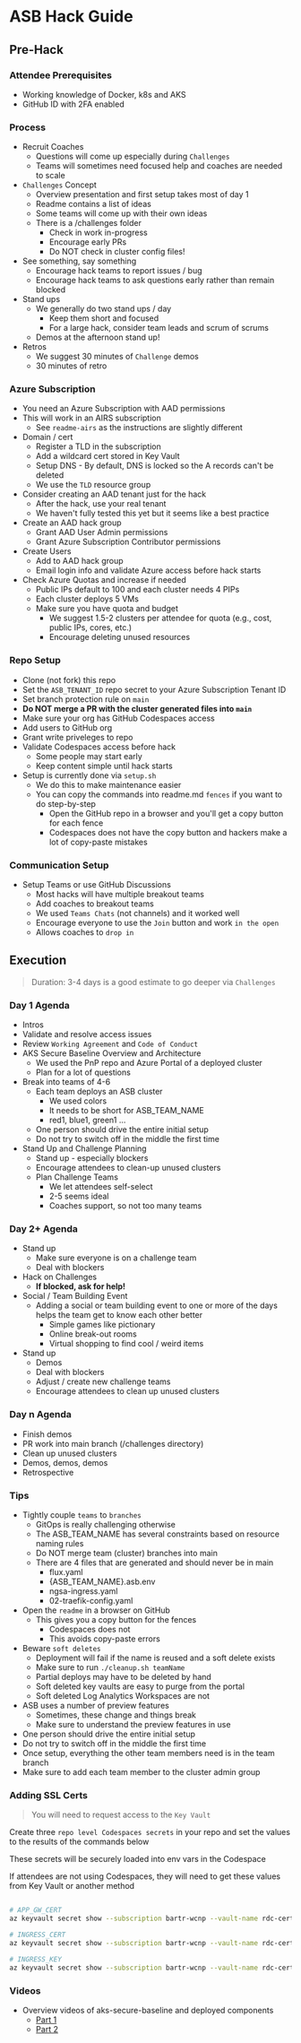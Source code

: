# ASB Hack Guide

## Pre-Hack

### Attendee Prerequisites

- Working knowledge of Docker, k8s and AKS
- GitHub ID with 2FA enabled

### Process

- Recruit Coaches
  - Questions will come up especially during `Challenges`
  - Teams will sometimes need focused help and coaches are needed to scale
- `Challenges` Concept
  - Overview presentation and first setup takes most of day 1
  - Readme contains a list of ideas
  - Some teams will come up with their own ideas
  - There is a /challenges folder
    - Check in work in-progress
    - Encourage early PRs
    - Do NOT check in cluster config files!
- See something, say something
  - Encourage hack teams to report issues / bug
  - Encourage hack teams to ask questions early rather than remain blocked
- Stand ups
  - We generally do two stand ups / day
    - Keep them short and focused
    - For a large hack, consider team leads and scrum of scrums
  - Demos at the afternoon stand up!
- Retros
  - We suggest 30 minutes of `Challenge` demos
  - 30 minutes of retro

### Azure Subscription

- You need an Azure Subscription with AAD permissions
- This will work in an AIRS subscription
  - See `readme-airs` as the instructions are slightly different
- Domain / cert
  - Register a TLD in the subscription
  - Add a wildcard cert stored in Key Vault
  - Setup DNS - By default, DNS is locked so the A records can't be deleted
  - We use the `TLD` resource group
- Consider creating an AAD tenant just for the hack
  - After the hack, use your real tenant
  - We haven't fully tested this yet but it seems like a best practice
- Create an AAD hack group
  - Grant AAD User Admin permissions
  - Grant Azure Subscription Contributor permissions
- Create Users
  - Add to AAD hack group
  - Email login info and validate Azure access before hack starts
- Check Azure Quotas and increase if needed
  - Public IPs default to 100 and each cluster needs 4 PIPs
  - Each cluster deploys 5 VMs
  - Make sure you have quota and budget
    - We suggest 1.5-2 clusters per attendee for quota (e.g., cost, public IPs, cores, etc.)
    - Encourage deleting unused resources

### Repo Setup

- Clone (not fork) this repo
- Set the `ASB_TENANT_ID` repo secret to your Azure Subscription Tenant ID
- Set branch protection rule on `main`
- **Do NOT merge a PR with the cluster generated files into `main`**
- Make sure your org has GitHub Codespaces access
- Add users to GitHub org
- Grant write priveleges to repo
- Validate Codespaces access before hack
  - Some people may start early
  - Keep content simple until hack starts
- Setup is currently done via `setup.sh`
  - We do this to make maintenance easier
  - You can copy the commands into readme.md `fences` if you want to do step-by-step
    - Open the GitHub repo in a browser and you'll get a copy button for each fence
    - Codespaces does not have the copy button and hackers make a lot of copy-paste mistakes

### Communication Setup

- Setup Teams or use GitHub Discussions
  - Most hacks will have multiple breakout teams
  - Add coaches to breakout teams
  - We used `Teams Chats` (not channels) and it worked well
  - Encourage everyone to use the `Join` button and work `in the open`
  - Allows coaches to `drop in`

## Execution

> Duration: 3-4 days is a good estimate to go deeper via `Challenges`

### Day 1 Agenda

- Intros
- Validate and resolve access issues
- Review `Working Agreement` and `Code of Conduct`
- AKS Secure Baseline Overview and Architecture
  - We used the PnP repo and Azure Portal of a deployed cluster
  - Plan for a lot of questions
- Break into teams of 4-6
  - Each team deploys an ASB cluster
    - We used colors
    - It needs to be short for ASB_TEAM_NAME
    - red1, blue1, green1 ...
  - One person should drive the entire initial setup
  - Do not try to switch off in the middle the first time
- Stand Up and Challenge Planning
  - Stand up - especially blockers
  - Encourage attendees to clean-up unused clusters
  - Plan Challenge Teams
    - We let attendees self-select
    - 2-5 seems ideal
    - Coaches support, so not too many teams

### Day 2+ Agenda

- Stand up
  - Make sure everyone is on a challenge team
  - Deal with blockers
- Hack on Challenges
  - **If blocked, ask for help!**
- Social / Team Building Event
  - Adding a social or team building event to one or more of the days helps the team get to know each other better
    - Simple games like pictionary
    - Online break-out rooms
    - Virtual shopping to find cool / weird items
- Stand up
  - Demos
  - Deal with blockers
  - Adjust / create new challenge teams
  - Encourage attendees to clean up unused clusters

### Day n Agenda

- Finish demos
- PR work into main branch (/challenges directory)
- Clean up unused clusters
- Demos, demos, demos
- Retrospective

### Tips

- Tightly couple `teams` to `branches`
  - GitOps is really challenging otherwise
  - The ASB_TEAM_NAME has several constraints based on resource naming rules
  - Do NOT merge team (cluster) branches into main
  - There are 4 files that are generated and should never be in main
    - flux.yaml
    - {ASB_TEAM_NAME}.asb.env
    - ngsa-ingress.yaml
    - 02-traefik-config.yaml
- Open the `readme` in a browser on GitHub
  - This gives you a copy button for the fences
    - Codespaces does not
    - This avoids copy-paste errors
- Beware `soft deletes`
  - Deployment will fail if the name is reused and a soft delete exists
  - Make sure to run `./cleanup.sh teamName`
  - Partial deploys may have to be deleted by hand
  - Soft deleted key vaults are easy to purge from the portal
  - Soft deleted Log Analytics Workspaces are not
- ASB uses a number of preview features
  - Sometimes, these change and things break
  - Make sure to understand the preview features in use
- One person should drive the entire initial setup
- Do not try to switch off in the middle the first time
- Once setup, everything the other team members need is in the team branch
- Make sure to add each team member to the cluster admin group

### Adding SSL Certs

> You will need to request access to the `Key Vault`

Create three `repo level Codespaces secrets` in your repo and set the values to the results of the commands below

These secrets will be securely loaded into env vars in the Codespace

If attendees are not using Codespaces, they will need to get these values from Key Vault or another method

```bash

# APP_GW_CERT
az keyvault secret show --subscription bartr-wcnp --vault-name rdc-certs -n aks-sb --query "value" -o tsv | tr -d '\n'

# INGRESS_CERT
az keyvault secret show --subscription bartr-wcnp --vault-name rdc-certs -n aks-sb-crt --query "value" -o tsv | base64 | tr -d '\n'

# INGRESS_KEY
az keyvault secret show --subscription bartr-wcnp --vault-name rdc-certs -n aks-sb-key --query "value" -o tsv | base64 | tr -d '\n'

```

### Videos

- Overview videos of aks-secure-baseline and deployed components
  - [Part 1](https://msit.microsoftstream.com/video/e59c0840-98dc-a7ab-5f7b-f1ebb810bf2b?channelId=533aa1ff-0400-85a8-6076-f1eb81fb8468)
  - [Part 2](https://msit.microsoftstream.com/video/e59c0840-98dc-a7ab-1e9d-f1ebb810d1a2?channelId=533aa1ff-0400-85a8-6076-f1eb81fb8468)
